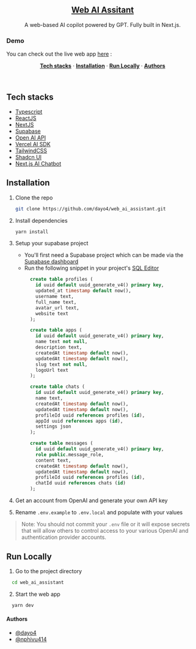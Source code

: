 <a href="https://ai-fusion-kit.vercel.app/">
  <h2 align="center">Web AI Assitant</h2>
</a>

<p align="center">
  A web-based AI copilot powered by GPT. Fully built in Next.js.
</p>

### Demo
You can check out the live web app [here](https://ai-fusion-kit.vercel.app/) :

<p align="center">
  <a href="#tech-stacks"><strong>Tech stacks</strong></a> ·
  <a href="#installation"><strong>Installation</strong></a> ·
  <a href="#run-locally"><strong>Run Locally</strong></a> ·
  <a href="#authors"><strong>Authors</strong></a>
</p>
<br/>

## Tech stacks
 - [Typescript](https://www.typescriptlang.org/)
 - [ReactJS](https://reactjs.org/)
 - [NextJS](https://nextjs.org/)
 - [Supabase](https://supabase.com/)
 - [Open AI API](https://platform.openai.com/docs/api-reference)
 - [Vercel AI SDK](https://github.com/vercel/ai)
 - [TailwindCSS](https://tailwindcss.com/)
 - [Shadcn UI](https://ui.shadcn.com/)
 - [Next.js AI Chatbot](https://github.com/vercel-labs/ai-chatbot)

  
## Installation

1. Clone the repo
   ```sh
   git clone https://github.com/dayo4/web_ai_assistant.git
   ```
2. Install dependencies
   ```sh
   yarn install
   ```
3. Setup your supabase project
   - You'll first need a Supabase project which can be made via the [Supabase dashboard](https://database.new/)
   - Run the following snippet in your project's [SQL Editor](https://supabase.com/dashboard/project/_/sql/new)
      ```sql
        create table profiles (
          id uuid default uuid_generate_v4() primary key,
          updated_at timestamp default now(),
          username text,
          full_name text,
          avatar_url text,
          website text
        );

        create table apps (
          id uuid default uuid_generate_v4() primary key,
          name text not null,
          description text,
          createdAt timestamp default now(),
          updatedAt timestamp default now(),
          slug text not null,
          logoUrl text
        );

        create table chats (
          id uuid default uuid_generate_v4() primary key,
          name text,
          createdAt timestamp default now(),
          updatedAt timestamp default now(),
          profileId uuid references profiles (id),
          appId uuid references apps (id),
          settings json
        );

        create table messages (
          id uuid default uuid_generate_v4() primary key,
          role public.message_role,
          content text,
          createdAt timestamp default now(),
          updatedAt timestamp default now(),
          profileId uuid references profiles (id),
          chatId uuid references chats (id)
        );
      ```

4. Get an account from OpenAI and generate your own API key

5. Rename `.env.example` to `.env.local` and populate with your values
  > Note: You should not commit your `.env` file or it will expose secrets that will allow others to control access to your various OpenAI and authentication provider accounts.
    
## Run Locally

1. Go to the project directory

```bash
  cd web_ai_assistant
```

2. Start the web app

```bash
  yarn dev
```

#### Authors
- [@dayo4](https://github.com/dayo4)
- [@nphivu414](https://github.com/nphivu414)